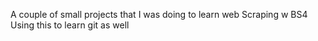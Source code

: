 A couple of small projects that I was doing to learn web Scraping w BS4
Using this to learn git as well
